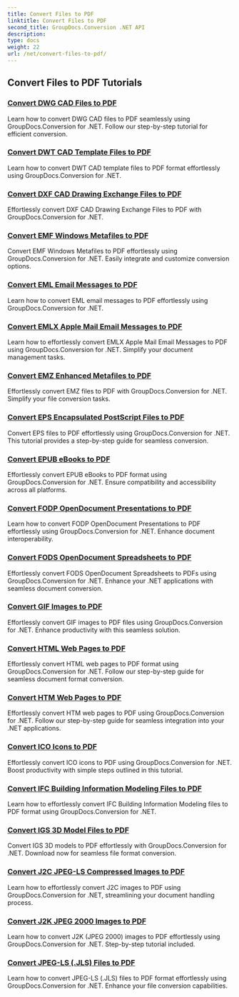 ```yaml
---
title: Convert Files to PDF
linktitle: Convert Files to PDF
second_title: GroupDocs.Conversion .NET API
description: 
type: docs
weight: 22
url: /net/convert-files-to-pdf/
---
```


## Convert Files to PDF Tutorials
### [Convert DWG CAD Files to PDF](./convert-dwg-to-pdf/)
Learn how to convert DWG CAD files to PDF seamlessly using GroupDocs.Conversion for .NET. Follow our step-by-step tutorial for efficient conversion.
### [Convert DWT CAD Template Files to PDF](./convert-dwt-to-pdf/)
Learn how to convert DWT CAD template files to PDF format effortlessly using GroupDocs.Conversion for .NET.
### [Convert DXF CAD Drawing Exchange Files to PDF](./convert-dxf-to-pdf/)
Effortlessly convert DXF CAD Drawing Exchange Files to PDF with GroupDocs.Conversion for .NET.
### [Convert EMF Windows Metafiles to PDF](./convert-emf-to-pdf/)
Convert EMF Windows Metafiles to PDF effortlessly using GroupDocs.Conversion for .NET. Easily integrate and customize conversion options.
### [Convert EML Email Messages to PDF](./convert-eml-to-pdf/)
Learn how to convert EML email messages to PDF effortlessly using GroupDocs.Conversion for .NET.
### [Convert EMLX Apple Mail Email Messages to PDF](./convert-emlx-to-pdf/)
Learn how to effortlessly convert EMLX Apple Mail Email Messages to PDF using GroupDocs.Conversion for .NET. Simplify your document management tasks.
### [Convert EMZ Enhanced Metafiles to PDF](./convert-emz-to-pdf/)
Effortlessly convert EMZ files to PDF with GroupDocs.Conversion for .NET. Simplify your file conversion tasks.
### [Convert EPS Encapsulated PostScript Files to PDF](./convert-eps-to-pdf/)
Convert EPS files to PDF effortlessly using GroupDocs.Conversion for .NET. This tutorial provides a step-by-step guide for seamless conversion.
### [Convert EPUB eBooks to PDF](./convert-epub-to-pdf/)
Effortlessly convert EPUB eBooks to PDF format using GroupDocs.Conversion for .NET. Ensure compatibility and accessibility across all platforms.
### [Convert FODP OpenDocument Presentations to PDF](./convert-fodp-to-pdf/)
Learn how to convert FODP OpenDocument Presentations to PDF effortlessly using GroupDocs.Conversion for .NET. Enhance document interoperability.
### [Convert FODS OpenDocument Spreadsheets to PDF](./convert-fods-to-pdf/)
Effortlessly convert FODS OpenDocument Spreadsheets to PDFs using GroupDocs.Conversion for .NET. Enhance your .NET applications with seamless document conversion.
### [Convert GIF Images to PDF](./convert-gif-to-pdf/)
Effortlessly convert GIF images to PDF files using GroupDocs.Conversion for .NET. Enhance productivity with this seamless solution.
### [Convert HTML Web Pages to PDF](./convert-html-to-pdf/)
Effortlessly convert HTML web pages to PDF format using GroupDocs.Conversion for .NET. Follow our step-by-step guide for seamless document format conversion.
### [Convert HTM Web Pages to PDF](./convert-htm-to-pdf/)
Effortlessly convert HTM web pages to PDF using GroupDocs.Conversion for .NET. Follow our step-by-step guide for seamless integration into your .NET applications.
### [Convert ICO Icons to PDF](./convert-ico-to-pdf/)
Effortlessly convert ICO icons to PDF using GroupDocs.Conversion for .NET. Boost productivity with simple steps outlined in this tutorial.
### [Convert IFC Building Information Modeling Files to PDF](./convert-ifc-to-pdf/)
Learn how to effortlessly convert IFC Building Information Modeling files to PDF format using GroupDocs.Conversion for .NET.
### [Convert IGS 3D Model Files to PDF](./convert-igs-to-pdf/)
Convert IGS 3D models to PDF effortlessly with GroupDocs.Conversion for .NET. Download now for seamless file format conversion.
### [Convert J2C JPEG-LS Compressed Images to PDF](./convert-j2c-to-pdf/)
Learn how to effortlessly convert J2C images to PDF using GroupDocs.Conversion for .NET, streamlining your document handling process.
### [Convert J2K JPEG 2000 Images to PDF](./convert-j2k-to-pdf/)
Learn how to convert J2K (JPEG 2000) images to PDF effortlessly using GroupDocs.Conversion for .NET. Step-by-step tutorial included.
### [Convert JPEG-LS (.JLS) Files to PDF](./convert-jls-to-pdf/)
Learn how to convert JPEG-LS (.JLS) files to PDF format effortlessly using GroupDocs.Conversion for .NET. Enhance your file conversion capabilities.
